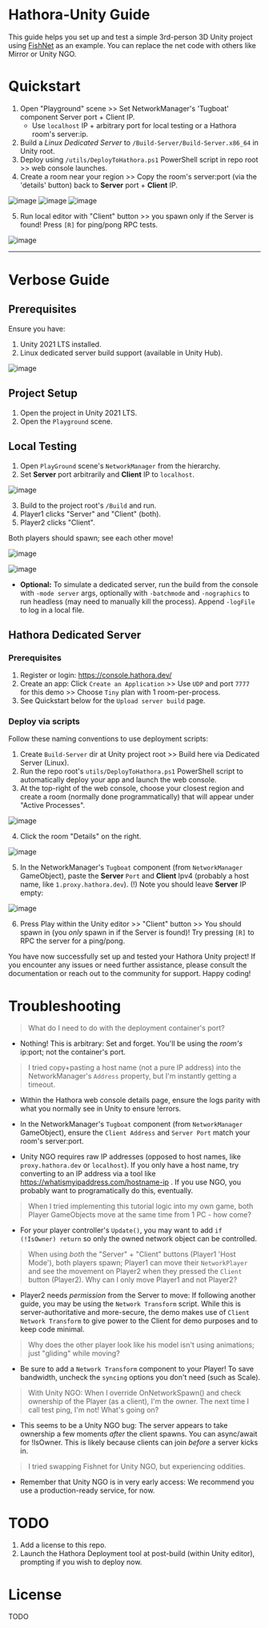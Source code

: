 # Hathora-Unity Guide

This guide helps you set up and test a simple 3rd-person 3D Unity project using [FishNet](https://github.com/FirstGearGames/FishNet) as an example. You can replace the net code with others like Mirror or Unity NGO.

# Quickstart

1. Open "Playground" scene >> Set NetworkManager's 'Tugboat' component Server port + Client IP.
   * Use `localhost` IP + arbitrary port for local testing or a Hathora room's server:ip.
2. Build a *Linux Dedicated Server* to `/Build-Server/Build-Server.x86_64` in Unity root.
3. Deploy using `/utils/DeployToHathora.ps1` PowerShell script in repo root >> web console launches.
4. Create a room near your region >> Copy the room's server:port (via the 'details' button) back to **Server** port + **Client** IP.

![image](https://user-images.githubusercontent.com/8840024/233578161-630e86bf-0bcd-4c43-9d97-0470367d1cfc.png)
![image](https://i.imgur.com/cENnBNn.png)
![image](https://i.imgur.com/cM32Vqq.png)

5. Run local editor with "Client" button >> you spawn only if the Server is found! Press `[R]` for ping/pong RPC tests.

![image](https://i.imgur.com/amil9K4.png)

__________________________

# Verbose Guide

## Prerequisites

Ensure you have:

1. Unity 2021 LTS installed.
2. Linux dedicated server build support (available in Unity Hub).

![image](https://user-images.githubusercontent.com/8840024/233582785-3755eb9c-584f-4cd0-b798-6f29eccacf4a.png)

## Project Setup

1. Open the project in Unity 2021 LTS.
2. Open the `Playground` scene.

## Local Testing

1. Open `PlayGround` scene's `NetworkManager` from the hierarchy.
2. Set **Server** port arbitrarily and **Client** IP to `localhost`.

![image](https://i.imgur.com/ZEbjEsO.png)

3. Build to the project root's `/Build` and run.
4. Player1 clicks "Server" and "Client" (both).
5. Player2 clicks "Client".

Both players should spawn; see each other move!

![image](https://user-images.githubusercontent.com/8840024/233584587-56352006-9103-4d3c-a817-fbedd21f0fe0.png)

![image](https://i.imgur.com/dMXjRGy.png)

* **Optional:** To simulate a dedicated server, run the build from the console with `-mode server` args, optionally with `-batchmode` and `-nographics` to run headless (may need to manually kill the process). Append `-logFile` to log in a local file.

## Hathora Dedicated Server

### Prerequisites

1. Register or login: https://console.hathora.dev/
2. Create an app: Click `Create an Application` >> Use `UDP` and port `7777` for this demo >> Choose `Tiny` plan with 1 room-per-process.
3. See Quickstart below for the `Upload server build` page.

### Deploy via scripts

Follow these naming conventions to use deployment scripts:

1. Create `Build-Server` dir at Unity project root >> Build here via Dedicated Server (Linux).
2. Run the repo root's `utils/DeployToHathora.ps1` PowerShell script to automatically deploy your app and launch the web console.
3. At the top-right of the web console, choose your closest region and create a room (normally done programmatically) that will appear under "Active Processes".

![image](https://user-images.githubusercontent.com/8840024/233578161-630e86bf-0bcd-4c43-9d97-0470367d1cfc.png)

4. Click the room "Details" on the right.

![image](https://i.imgur.com/qhaTYFq.png)

5. In the NetworkManager's `Tugboat` component (from `NetworkManager` GameObject), paste the **Server** `Port` and **Client** Ipv4 (probably a host name, like `1.proxy.hathora.dev`). (!) Note you should leave **Server** IP empty:

![image](https://i.imgur.com/faWmgcO.png)

6. Press Play within the Unity editor >> "Client" button >> You should spawn in (you _only_ spawn in if the Server is found)! Try pressing `[R]` to RPC the server for a ping/pong.

You have now successfully set up and tested your Hathora Unity project! If you encounter any issues or need further assistance, please consult the documentation or reach out to the community for support. Happy coding!

# Troubleshooting

> What do I need to do with the deployment container's port?

* Nothing! This is arbitrary: Set and forget. You'll be using the _room's_ ip:port; not the container's port.

> I tried copy+pasting a host name (not a pure IP address) into the NetworkManager's `Address` property, but I'm instantly getting a timeout.

* Within the Hathora web console details page, ensure the logs parity with what you normally see in Unity to ensure !errors.

* In the NetworkManager's `Tugboat` component (from `NetworkManager` GameObject), ensure the `Client Address` and `Server Port` match your room's server:port.

* Unity NGO requires raw IP addresses (opposed to host names, like `proxy.hathora.dev` or `localhost`). If you only have a host name, try converting to an IP address via a tool like https://whatismyipaddress.com/hostname-ip . If you use NGO, you probably want to programatically do this, eventually.

> When I tried implementing this tutorial logic into my own game, both Player GameObjects move at the same time from 1 PC - how come?

* For your player controller's `Update()`, you may want to add `if (!IsOwner) return` so only the owned network object can be controlled.

> When using _both_ the "Server" + "Client" buttons (Player1 'Host Mode'), both players spawn; Player1 can move their `NetworkPlayer` and see the movement on Player2 when they pressed the `Client` button (Player2). Why can I only move Player1 and not Player2?

* Player2 needs _permission_ from the Server to move: If following another guide, you may be using the `Network Transform` script. While this is server-authoritative and more-secure, the demo makes use of `Client Network Transform` to give power to the Client for demo purposes and to keep code minimal.

> Why does the other player look like his model isn't using animations; just "gliding" while moving?

* Be sure to add a `Network Transform` component to your Player! To save bandwidth, uncheck the `syncing` options you don't need (such as Scale).

> With Unity NGO: When I override OnNetworkSpawn() and check ownership of the Player (as a client), I'm the owner. The next time I call test ping, I'm not! What's going on?

* This seems to be a Unity NGO bug: The server appears to take ownership a few moments *after* the client spawns. You can async/await for !IsOwner. This is likely because clients can join *before* a server kicks in.

> I tried swapping Fishnet for Unity NGO, but experiencing oddities.

* Remember that Unity NGO is in very early access: We recommend you use a production-ready service, for now.

# TODO

1. Add a license to this repo.
2. Launch the Hathora Deployment tool at post-build (within Unity editor), prompting if you wish to deploy now.

# License

TODO
